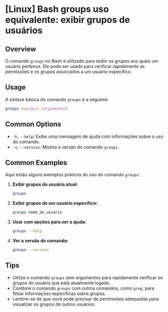 # [Linux] Bash groups uso equivalente: exibir grupos de usuários

## Overview
O comando `groups` no Bash é utilizado para exibir os grupos aos quais um usuário pertence. Ele pode ser usado para verificar rapidamente as permissões e os grupos associados a um usuário específico.

## Usage
A sintaxe básica do comando `groups` é a seguinte:

```bash
groups [opções] [argumentos]
```

## Common Options
- `-h`, `--help`: Exibe uma mensagem de ajuda com informações sobre o uso do comando.
- `-v`, `--version`: Mostra a versão do comando `groups`.

## Common Examples
Aqui estão alguns exemplos práticos do uso do comando `groups`:

1. **Exibir grupos do usuário atual:**
   ```bash
   groups
   ```

2. **Exibir grupos de um usuário específico:**
   ```bash
   groups nome_do_usuario
   ```

3. **Usar com opções para ver a ajuda:**
   ```bash
   groups --help
   ```

4. **Ver a versão do comando:**
   ```bash
   groups --version
   ```

## Tips
- Utilize o comando `groups` sem argumentos para rapidamente verificar os grupos do usuário que está atualmente logado.
- Combine o comando `groups` com outros comandos, como `grep`, para filtrar informações específicas sobre grupos.
- Lembre-se de que você pode precisar de permissões adequadas para visualizar os grupos de outros usuários.